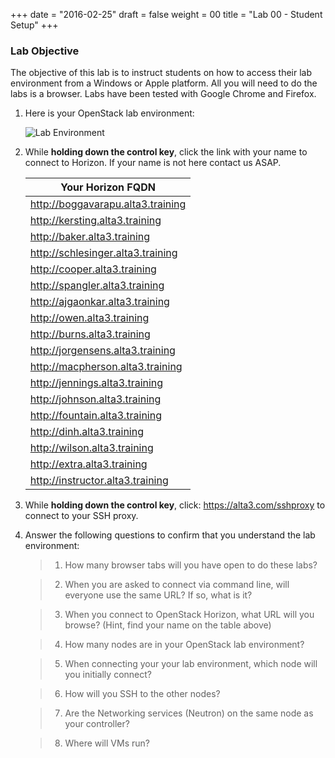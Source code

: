 +++
date = "2016-02-25"
draft = false
weight = 00
title = "Lab 00 - Student Setup"
+++

### Lab Objective

The objective of this lab is to instruct students on how to access their lab environment from a Windows or Apple platform. All you will need to do the labs is a browser. Labs have been tested with Google Chrome and Firefox. 

1. Here is your OpenStack lab environment: 

	![Lab Environment](https://i.imgur.com/diOquaU.png)

2. While **holding down the control key**, click the link with your name to connect to Horizon. If your name is not here contact us ASAP. 

    | Your Horizon FQDN
    | ---
    |http://boggavarapu.alta3.training
    |http://kersting.alta3.training
    |http://baker.alta3.training
    |http://schlesinger.alta3.training
    |http://cooper.alta3.training
    |http://spangler.alta3.training
    |http://ajgaonkar.alta3.training
    |http://owen.alta3.training
    |http://burns.alta3.training
    |http://jorgensens.alta3.training
    |http://macpherson.alta3.training
    |http://jennings.alta3.training
    |http://johnson.alta3.training
    |http://fountain.alta3.training
    |http://dinh.alta3.training
    |http://wilson.alta3.training
    |http://extra.alta3.training
    |http://instructor.alta3.training

3. While **holding down the control key**, click: https://alta3.com/sshproxy to connect to your SSH proxy.
 
4. Answer the following questions to confirm that you understand the lab environment:

	>   1. How many browser tabs will you have open to do these labs?
	
	>   2. When you are asked to connect via command line, will everyone use the same URL?  If so, what is it?
	
	>   3. When you connect to OpenStack Horizon, what URL will you browse? (Hint, find your name on the table above)
	
	>   4. How many nodes are in your OpenStack lab environment?
	
	>   5. When connecting your your lab environment, which node will you initially connect?
	
	>   6. How will you SSH to the other nodes?

	>   7. Are the Networking services (Neutron) on the same node as your controller?

	>   8. Where will VMs run?
	
